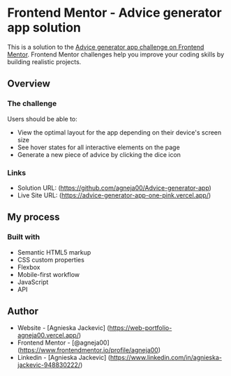 # Frontend Mentor - Advice generator app solution

This is a solution to the [Advice generator app challenge on Frontend Mentor](https://www.frontendmentor.io/challenges/advice-generator-app-QdUG-13db). Frontend Mentor challenges help you improve your coding skills by building realistic projects.

## Overview

### The challenge

Users should be able to:

- View the optimal layout for the app depending on their device's screen size
- See hover states for all interactive elements on the page
- Generate a new piece of advice by clicking the dice icon

### Links

- Solution URL: (https://github.com/agneja00/Advice-generator-app)
- Live Site URL: (https://advice-generator-app-one-pink.vercel.app/)

## My process

### Built with

- Semantic HTML5 markup
- CSS custom properties
- Flexbox
- Mobile-first workflow
- JavaScript
- API

## Author

- Website - [Agnieska Jackevic] (https://web-portfolio-agneja00.vercel.app/)
- Frontend Mentor - [@agneja00] (https://www.frontendmentor.io/profile/agneja00)
- Linkedin - [Agnieska Jackevic] (https://www.linkedin.com/in/agnieska-jackevic-948830222/)
